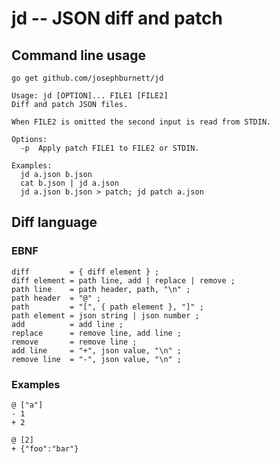 # jd -- JSON diff and patch

## Command line usage

`go get github.com/josephburnett/jd`

```
Usage: jd [OPTION]... FILE1 [FILE2]
Diff and patch JSON files.

When FILE2 is omitted the second input is read from STDIN.

Options:
  -p  Apply patch FILE1 to FILE2 or STDIN.

Examples:
  jd a.json b.json
  cat b.json | jd a.json
  jd a.json b.json > patch; jd patch a.json
```

## Diff language

### EBNF

```
diff         = { diff element } ;
diff element = path line, add | replace | remove ;
path line    = path header, path, "\n" ;
path header  = "@" ;
path         = "[", { path element }, "]" ;
path element = json string | json number ;
add          = add line ;
replace      = remove line, add line ;
remove       = remove line ;
add line     = "+", json value, "\n" ;
remove line  = "-", json value, "\n" ;
```

### Examples

```
@ ["a"]
- 1
+ 2
```

```
@ [2]
+ {"foo":"bar"}
```
